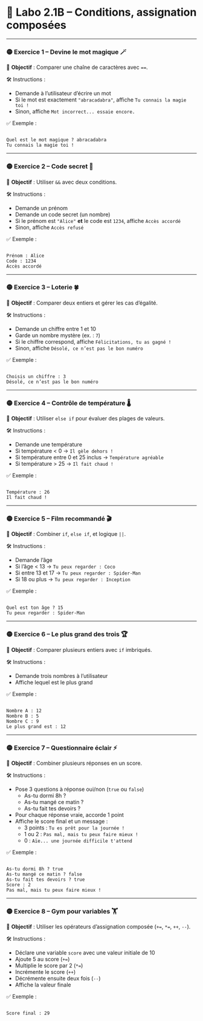 
# 🧪 Labo 2.1B – Conditions, assignation composées

---

### 🟡 Exercice 1 – Devine le mot magique 🪄

🎯 **Objectif** : Comparer une chaîne de caractères avec `==`.

🛠️ Instructions :

* Demande à l’utilisateur d’écrire un mot
* Si le mot est exactement `"abracadabra"`, affiche `Tu connais la magie toi !`
* Sinon, affiche `Mot incorrect... essaie encore.`

✅ Exemple :

```

Quel est le mot magique ? abracadabra
Tu connais la magie toi !

```

---

### 🟡 Exercice 2 – Code secret 🔐

🎯 **Objectif** : Utiliser `&&` avec deux conditions.

🛠️ Instructions :

* Demande un prénom
* Demande un code secret (un nombre)
* Si le prénom est `"Alice"` **et** le code est `1234`, affiche `Accès accordé`
* Sinon, affiche `Accès refusé`

✅ Exemple :

```

Prénom : Alice
Code : 1234
Accès accordé

```

---

### 🟡 Exercice 3 – Loterie 🍀

🎯 **Objectif** : Comparer deux entiers et gérer les cas d’égalité.

🛠️ Instructions :

* Demande un chiffre entre 1 et 10
* Garde un nombre mystère (ex. : `7`)
* Si le chiffre correspond, affiche `Félicitations, tu as gagné !`
* Sinon, affiche `Désolé, ce n’est pas le bon numéro`

✅ Exemple :

```

Choisis un chiffre : 3
Désolé, ce n’est pas le bon numéro

```

---

### 🟡 Exercice 4 – Contrôle de température 🌡️

🎯 **Objectif** : Utiliser `else if` pour évaluer des plages de valeurs.

🛠️ Instructions :

* Demande une température
* Si température < 0 → `Il gèle dehors !`
* Si température entre 0 et 25 inclus → `Température agréable`
* Si température > 25 → `Il fait chaud !`

✅ Exemple :

```

Température : 26
Il fait chaud !

```

---

### 🟡 Exercice 5 – Film recommandé 🎬

🎯 **Objectif** : Combiner `if`, `else if`, et logique `||`.

🛠️ Instructions :

* Demande l’âge
* Si l’âge < 13 → `Tu peux regarder : Coco`
* Si entre 13 et 17 → `Tu peux regarder : Spider-Man`
* Si 18 ou plus → `Tu peux regarder : Inception`

✅ Exemple :

```

Quel est ton âge ? 15
Tu peux regarder : Spider-Man

```

---

### 🟡 Exercice 6 – Le plus grand des trois 🏆

🎯 **Objectif** : Comparer plusieurs entiers avec `if` imbriqués.

🛠️ Instructions :

* Demande trois nombres à l’utilisateur
* Affiche lequel est le plus grand

✅ Exemple :

```

Nombre A : 12
Nombre B : 5
Nombre C : 9
Le plus grand est : 12

```

---

### 🟡 Exercice 7 – Questionnaire éclair ⚡

🎯 **Objectif** : Combiner plusieurs réponses en un score.

🛠️ Instructions :

* Pose 3 questions à réponse oui/non (`true` ou `false`)
  - As-tu dormi 8h ?
  - As-tu mangé ce matin ?
  - As-tu fait tes devoirs ?
* Pour chaque réponse vraie, accorde 1 point
* Affiche le score final et un message :
  - 3 points : `Tu es prêt pour la journée !`
  - 1 ou 2 : `Pas mal, mais tu peux faire mieux !`
  - 0 : `Aïe... une journée difficile t'attend`

✅ Exemple :

```

As-tu dormi 8h ? true
As-tu mangé ce matin ? false
As-tu fait tes devoirs ? true
Score : 2
Pas mal, mais tu peux faire mieux !

```
---
### 🟡 Exercice 8 – Gym pour variables 🏋️

🎯 **Objectif** : Utiliser les opérateurs d’assignation composée (`+=`, `*=`, `++`, `--`).

🛠️ Instructions :

* Déclare une variable `score` avec une valeur initiale de 10
* Ajoute 5 au score (`+=`)
* Multiplie le score par 2 (`*=`)
* Incrémente le score (`++`)
* Décrémente ensuite deux fois (`--`)
* Affiche la valeur finale

✅ Exemple :

```

Score final : 29

```


